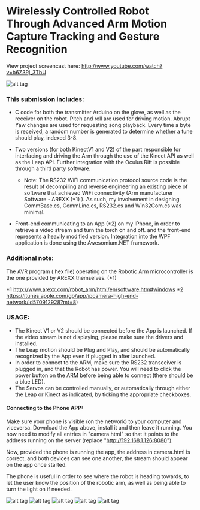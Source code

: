 # Wirelessly Controlled Robot Through Advanced Arm Motion Capture Tracking and Gesture Recognition
	
View project screencast here: http://www.youtube.com/watch?v=b6Z3Rj_3TbU

![alt tag](https://github.com/radu-chc/Wirelessly-Controlled-Robot-Through-Advanced-Arm-Motion-Capture-Tracking-and-Gesture-Recognition/blob/master/Report/finallook3_low.png)

### This submission includes:

- C code for both the transmitter Arduino on the glove, 
as well as the receiver on the robot. Pitch and roll are used for driving motion.
Abrupt Yaw changes are used for requesting song playback. Every time a
byte is received, a random number is generated to determine whether a tune should
play, indexed 3-8. 

- Two versions (for both KinectV1 and V2) of the part responsible for interfacing and driving the Arm
through the use of the Kinect API as well as the Leap API. Further integration
with the Oculus Rift is possible through a third party software.

	- Note: The RS232 WiFi communication protocol source code is the result
		of decompiling and reverse engineering an existing piece of 
		software that achieved WiFi connectivity 
		(Arm manufacturer Software - AREXX (*1) ). As such, my
		involvement in designing CommBase.cs, CommLine.cs, RS232.cs
		and Win32Com.cs was minimal.  

- Front-end communicating to an App (*2) on my IPhone, in order to retrieve a video
stream and turn the torch on and off. 
and the front-end represents a heavily modified version. Integration into
the WPF application is done using the Awesomium.NET framework.


### Additional note:

The AVR program (.hex file) operating on the Robotic Arm microcontroller is the one provided
by AREXX themselves. (*1)

*1 http://www.arexx.com/robot_arm/html/en/software.htm#windows
*2 https://itunes.apple.com/gb/app/ipcamera-high-end-network/id570912928?mt=8)


### USAGE:

- The Kinect V1 or V2 should be connected before the App is launched. If the video
stream is not displaying, please make sure the drivers and installed.
- The Leap motion should be Plug and Play, and should be automatically recognized
by the App even if plugged in after launched.
- In order to connect to the ARM, make sure the RS232 transceiver is plugged in,
and that the Robot has power. You will need to click the power button on the
ARM before being able to connect (there should be a blue LED).
- The Servos can be controlled manually, or automatically through either the
Leap or Kinect as indicated, by ticking the appropriate checkboxes.


####  Connecting to the Phone APP:

Make sure your phone is visible (on the network) to your computer and viceversa.
Download the App above, install it and then leave it running. You now need
to modify all entries in "camera.html" so that it points to the address running
on the server (replace "http://192.168.1.126:8080").

Now, provided the phone is running the app, the address in camera.html is correct,
and both devices can see one another, the stream should appear on the app once
started.

The phone is useful in order to see where the robot is heading towards, to
let the user know the position of the robotic arm, as well as being able
to turn the light on if needed.


![alt tag](https://github.com/radu-chc/Wirelessly-Controlled-Robot-Through-Advanced-Arm-Motion-Capture-Tracking-and-Gesture-Recognition/blob/master/Report/power_source_low.JPG)
![alt tag](https://github.com/radu-chc/Wirelessly-Controlled-Robot-Through-Advanced-Arm-Motion-Capture-Tracking-and-Gesture-Recognition/blob/master/Report/robot_body_low.JPG)
![alt tag](https://github.com/radu-chc/Wirelessly-Controlled-Robot-Through-Advanced-Arm-Motion-Capture-Tracking-and-Gesture-Recognition/blob/master/Report/rover5duo_low.JPG)
![alt tag](https://github.com/radu-chc/Wirelessly-Controlled-Robot-Through-Advanced-Arm-Motion-Capture-Tracking-and-Gesture-Recognition/blob/master/Report/glove_component_low.JPG)
![alt tag](https://github.com/radu-chc/Wirelessly-Controlled-Robot-Through-Advanced-Arm-Motion-Capture-Tracking-and-Gesture-Recognition/blob/master/Report/robotarm_attached_low.JPG)